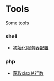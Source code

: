 # Tools
Some tools 

### shell

  + [初始化服务器配置](/shell/init.sh)
 
### php
  + [获取xlsx总行数](/php/excel.php)

